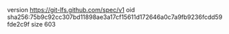 version https://git-lfs.github.com/spec/v1
oid sha256:75b9c92cc307bd11898ae3a17cf15611d172646a0c7a9fb9236fcdd59fde2c9f
size 603
